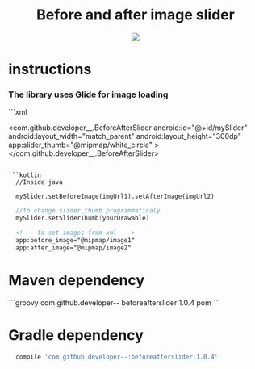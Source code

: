 # <h1 align="center">Before and after image slider</h1>
<p align="center">
  <img src="https://media.giphy.com/media/sZyq63KVLYuvm/giphy.gif"/>
</p>
 
<h1> instructions </h1>
<h3>The library uses <b>Glide</b> for image loading</h3>
```xml
<!-- Inside your xml layout -->
 
  <com.github.developer__.BeforeAfterSlider
        android:id="@+id/mySlider"
        android:layout_width="match_parent"
        android:layout_height="300dp"
        app:slider_thumb="@mipmap/white_circle"
        >
  </com.github.developer__.BeforeAfterSlider>
```
 
```kotlin
  //Inside java
 
  mySlider.setBeforeImage(imgUrl1).setAfterImage(imgUrl2)  
```
 
```kotlin
  //to change slider_thumb programmaticaly
  mySlider.setSliderThumb(yourDrawable)
```
 
```xml  
  <!--  to set images from xml  -->
  app:before_image="@mipmap/image1"
  app:after_image="@mipmap/image2"
```
 
<h1>Maven dependency</h1>
```groovy
<dependency>
  <groupId>com.github.developer--</groupId>
  <artifactId>beforeafterslider</artifactId>
  <version>1.0.4</version>
  <type>pom</type>
</dependency>
```
<h1>Gradle dependency</h1>
 
```groovy        
  compile 'com.github.developer--:beforeafterslider:1.0.4'
```
